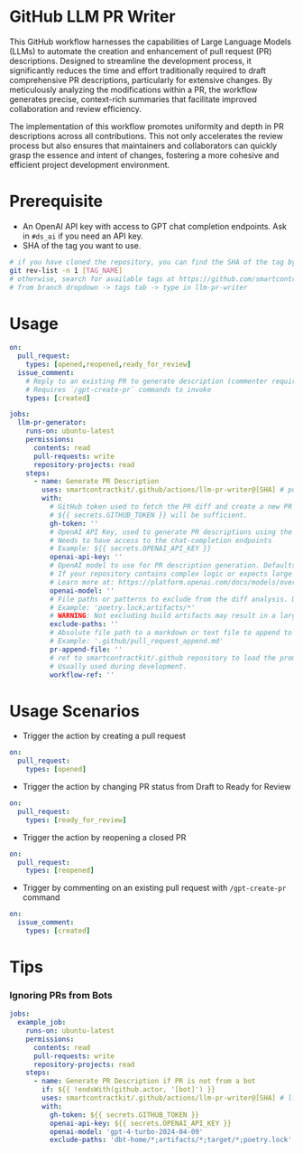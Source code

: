 # GitHub LLM PR Writer

This GitHub workflow harnesses the capabilities of Large Language Models (LLMs) to automate the creation and enhancement of pull request (PR) descriptions. Designed to streamline the development process, it significantly reduces the time and effort traditionally required to draft comprehensive PR descriptions, particularly for extensive changes. By meticulously analyzing the modifications within a PR, the workflow generates precise, context-rich summaries that facilitate improved collaboration and review efficiency.

The implementation of this workflow promotes uniformity and depth in PR descriptions across all contributions. This not only accelerates the review process but also ensures that maintainers and collaborators can quickly grasp the essence and intent of changes, fostering a more cohesive and efficient project development environment.

# Prerequisite
- An OpenAI API key with access to GPT chat completion endpoints. Ask in `#ds_ai` if you need an API key.
- SHA of the tag you want to use.
```bash
# if you have cloned the repository, you can find the SHA of the tag by running
git rev-list -n 1 [TAG_NAME]
# otherwise, search for available tags at https://github.com/smartcontractkit/.github 
# from branch dropdown -> tags tab -> type in llm-pr-writer
```

# Usage
```yaml
on:
  pull_request:
    types: [opened,reopened,ready_for_review]
  issue_comment:
    # Reply to an existing PR to generate description (commenter requires PR write access)
    # Requires `/gpt-create-pr` commands to invoke
    types: [created]

jobs:
  llm-pr-generator:
    runs-on: ubuntu-latest
    permissions:
      contents: read
      pull-requests: write
      repository-projects: read
    steps:
      - name: Generate PR Description
        uses: smartcontractkit/.github/actions/llm-pr-writer@[SHA] # points to a specific tag (ie. llm-pr-writer@0.3.0)
        with:
          # GitHub token used to fetch the PR diff and create a new PR comment.
          # ${{ secrets.GITHUB_TOKEN }} will be sufficient.
          gh-token: ''
          # OpenAI API Key, used to generate PR descriptions using the GPT model.
          # Needs to have access to the chat-completion endpoints
          # Example: ${{ secrets.OPENAI_API_KEY }}
          openai-api-key: ''
          # OpenAI model to use for PR description generation. Defaults to 'gpt-3.5-turbo-0125'.
          # If your repository contains complex logic or expects large diffs, use 'gpt-4-turbo-2024-04-09' or newer.
          # Learn more at: https://platform.openai.com/docs/models/overview
          openai-model: ''
          # File paths or patterns to exclude from the diff analysis. Use semicolons (;) to separate multiple paths.
          # Example: 'poetry.lock;artifacts/*'
          # WARNING: Not excluding build artifacts may result in a large diff that may exceed the GPT model's token limit.
          exclude-paths: ''
          # Absolute file path to a markdown or text file to append to the PR message (checklist, etc.)
          # Example: '.github/pull_request_append.md'
          pr-append-file: ''
          # ref to smartcontractkit/.github repository to load the prompt from. Defaults to main.
          # Usually used during development.
          workflow-ref: ''
```

# Usage Scenarios
- Trigger the action by creating a pull request
```yaml
on:
  pull_request:
    types: [opened]
```
- Trigger the action by changing PR status from Draft to Ready for Review
```yaml
on:
  pull_request:
    types: [ready_for_review]
```
- Trigger the action by reopening a closed PR
```yaml
on:
  pull_request:
    types: [reopened]
```
- Trigger by commenting on an existing pull request with `/gpt-create-pr` command
```yaml
on:
  issue_comment:
    types: [created]
```

# Tips

### Ignoring PRs from Bots
```yaml
jobs:
  example_job:
    runs-on: ubuntu-latest
    permissions:
      contents: read
      pull-requests: write
      repository-projects: read
    steps:
      - name: Generate PR Description if PR is not from a bot
        if: ${{ !endsWith(github.actor, '[bot]') }}
        uses: smartcontractkit/.github/actions/llm-pr-writer@[SHA] # llm-pr-writer@0.3.0
        with:
          gh-token: ${{ secrets.GITHUB_TOKEN }}
          openai-api-key: ${{ secrets.OPENAI_API_KEY }}
          openai-model: 'gpt-4-turbo-2024-04-09'
          exclude-paths: 'dbt-home/*;artifacts/*;target/*;poetry.lock'
```
